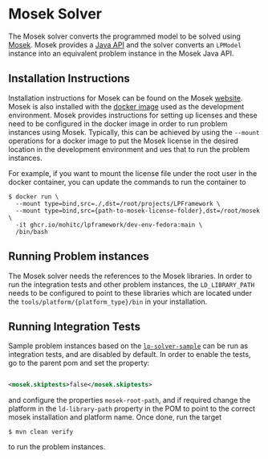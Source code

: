 # Mosek Solver

The Mosek solver converts the programmed model to be solved
using [Mosek](https://www.mosek.com/). Mosek provides a
[Java API](https://docs.mosek.com/11.0/javaapi/index.html)
and the solver converts an
`LPModel` instance into an equivalent problem instance in the Mosek Java API.

## Installation Instructions

Installation instructions for Mosek can be found on the
Mosek [website](https://www.mosek.com/downloads/). Mosek is also installed with
the [docker image](../dev-env-fedora/README.md) used as the development
environment. Mosek provides instructions for setting up licenses and these need
to be configured in the docker image in order to run problem instances using
Mosek. Typically, this can be achieved by using the `--mount` operations for a
docker image to put the Mosek license in the desired location in the development
environment and ues that to run the problem instances.

For example, if you want to mount the license file under the root user in the
docker container, you can update the commands to run the container to

```shell
$ docker run \
  --mount type=bind,src=./,dst=/root/projects/LPFramework \
  --mount type=bind,src={path-to-mosek-license-folder},dst=/root/mosek \
  -it ghcr.io/mohitc/lpframework/dev-env-fedora:main \
  /bin/bash

```

## Running Problem instances

The Mosek solver needs the references to the Mosek libraries. In order to run
the integration tests and other problem instances, the `LD_LIBRARY_PATH` needs
to be configured to point to these libraries which are located under the
`tools/platform/{platform_type}/bin` in your installation.

## Running Integration Tests

Sample problem instances based on the [
`lp-solver-sample`](../lp-solver-sample/README.md) can be run as integration
tests, and are disabled by default. In order to enable the tests, go to the
parent pom and set the property:

```xml

<mosek.skiptests>false</mosek.skiptests>
```

and configure the properties `mosek-root-path`, and if required change the
platform in the `ld-library-path` property in the POM to point to the correct
mosek installation and platform name. Once done, run the target

```shell
$ mvn clean verify
```

to run the problem instances.